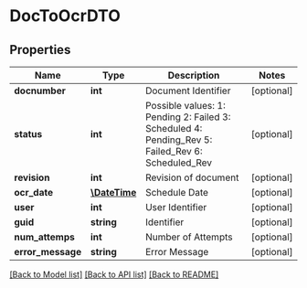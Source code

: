 # DocToOcrDTO

## Properties
Name | Type | Description | Notes
------------ | ------------- | ------------- | -------------
**docnumber** | **int** | Document Identifier | [optional] 
**status** | **int** | Possible values:  1: Pending  2: Failed  3: Scheduled  4: Pending_Rev  5: Failed_Rev  6: Scheduled_Rev | [optional] 
**revision** | **int** | Revision of document | [optional] 
**ocr_date** | [**\DateTime**](\DateTime.md) | Schedule Date | [optional] 
**user** | **int** | User Identifier | [optional] 
**guid** | **string** | Identifier | [optional] 
**num_attemps** | **int** | Number of Attempts | [optional] 
**error_message** | **string** | Error Message | [optional] 

[[Back to Model list]](../README.md#documentation-for-models) [[Back to API list]](../README.md#documentation-for-api-endpoints) [[Back to README]](../README.md)


